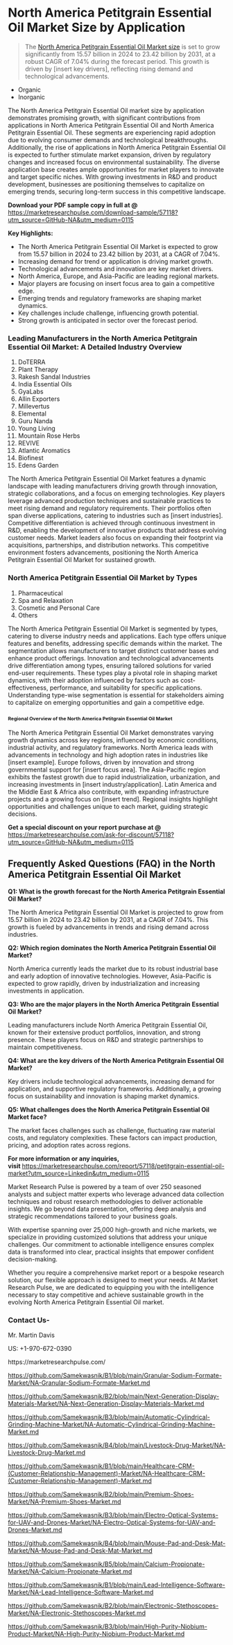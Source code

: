 <h1>North America Petitgrain Essential Oil Market&nbsp;Size by Application</h1><blockquote><p>The <a href="https://marketresearchpulse.com/download-sample/57118?utm_source=GitHub-NA&amp;utm_medium=0115">North America Petitgrain Essential Oil Market size</a> is set to grow significantly from 15.57 billion in 2024 to 23.42 billion by 2031, at a robust CAGR of 7.04% during the forecast period. This growth is driven by [insert key drivers], reflecting rising demand and technological advancements.</p></blockquote><ul><li>Organic<li> Inorganic</li></ul><p>The North America Petitgrain Essential Oil market size by application demonstrates promising growth, with significant contributions from applications in North America Petitgrain Essential Oil and North America Petitgrain Essential Oil. These segments are experiencing rapid adoption due to evolving consumer demands and technological breakthroughs. Additionally, the rise of applications in North America Petitgrain Essential Oil is expected to further stimulate market expansion, driven by regulatory changes and increased focus on environmental sustainability. The diverse application base creates ample opportunities for market players to innovate and target specific niches. With growing investments in R&D and product development, businesses are positioning themselves to capitalize on emerging trends, securing long-term success in this competitive landscape.</p><p><strong>Download your PDF sample copy in full at @ </strong><a href="https://marketresearchpulse.com/download-sample/57118?utm_source=GitHub-NA&amp;utm_medium=0115">https://marketresearchpulse.com/download-sample/57118?utm_source=GitHub-NA&amp;utm_medium=0115</a></p><p><strong>Key Highlights: </strong></p><ul><li>The North America Petitgrain Essential Oil Market is expected to grow from 15.57 billion in 2024 to 23.42 billion by 2031, at a CAGR of 7.04%.</li><li>Increasing demand for trend or application is driving market growth.</li><li>Technological advancements and innovation are key market drivers.</li><li>North America, Europe, and Asia-Pacific are leading regional markets.</li><li>Major players are focusing on insert focus area to gain a competitive edge.</li><li>Emerging trends and regulatory frameworks are shaping market dynamics.</li><li>Key challenges include challenge, influencing growth potential.</li><li>Strong growth is anticipated in sector over the forecast period.</li></ul><h3>Leading Manufacturers in the North America Petitgrain Essential Oil Market: A Detailed Industry Overview</h3><ol><li>DoTERRA</li><li>Plant Therapy</li><li>Rakesh Sandal Industries</li><li>India Essential Oils</li><li>GyaLabs</li><li>Allin Exporters</li><li>Millevertus</li><li>Elemental</li><li>Guru Nanda</li><li>Young Living</li><li>Mountain Rose Herbs</li><li>REVIVE</li><li>Atlantic Aromatics</li><li>Biofinest</li><li>Edens Garden</li></ol><div class="flex max-w-full flex-col flex-grow"><div class="min-h-8 text-message flex w-full flex-col items-end gap-2 whitespace-normal break-words [.text-message+&amp;]:mt-5" dir="auto" data-message-author-role="assistant" data-message-id="fd8432e4-4910-450d-b182-61b7bfb0a01f" data-message-model-slug="gpt-4o"><div class="flex w-full flex-col gap-1 empty:hidden first:pt-[3px]"><div class="markdown prose w-full break-words dark:prose-invert light"><p>The North America Petitgrain Essential Oil Market features a dynamic landscape with leading manufacturers driving growth through innovation, strategic collaborations, and a focus on emerging technologies. Key players leverage advanced production techniques and sustainable practices to meet rising demand and regulatory requirements. Their portfolios often span diverse applications, catering to industries such as [insert industries]. Competitive differentiation is achieved through continuous investment in R&amp;D, enabling the development of innovative products that address evolving customer needs. Market leaders also focus on expanding their footprint via acquisitions, partnerships, and distribution networks. This competitive environment fosters advancements, positioning the North America Petitgrain Essential Oil Market for sustained growth.</p></div></div></div></div><h3>North America Petitgrain Essential Oil Market by Types</h3><ol><li>Pharmaceutical<li> Spa and Relaxation<li> Cosmetic and Personal Care<li> Others</li></ol><div class="flex max-w-full flex-col flex-grow"><div class="min-h-8 text-message flex w-full flex-col items-end gap-2 whitespace-normal break-words [.text-message+&amp;]:mt-5" dir="auto" data-message-author-role="assistant" data-message-id="084470be-0bb7-4664-bddf-5156b4f41249" data-message-model-slug="gpt-4o-mini"><div class="flex w-full flex-col gap-1 empty:hidden first:pt-[3px]"><div class="markdown prose w-full break-words dark:prose-invert light"><p>The North America Petitgrain Essential Oil Market is segmented by types, catering to diverse industry needs and applications. Each type offers unique features and benefits, addressing specific demands within the market. The segmentation allows manufacturers to target distinct customer bases and enhance product offerings. Innovation and technological advancements drive differentiation among types, ensuring tailored solutions for varied end-user requirements. These types play a pivotal role in shaping market dynamics, with their adoption influenced by factors such as cost-effectiveness, performance, and suitability for specific applications. Understanding type-wise segmentation is essential for stakeholders aiming to capitalize on emerging opportunities and gain a competitive edge.</p></div></div></div></div><h3><span style="font-size: 11px;">Regional Overview of the North America Petitgrain Essential Oil Market</span></h3><div class="flex max-w-full flex-col flex-grow"><div class="min-h-8 text-message flex w-full flex-col items-end gap-2 whitespace-normal break-words [.text-message+&amp;]:mt-5" dir="auto" data-message-author-role="assistant" data-message-id="e9038762-ce64-4e30-91c9-9bd413514231" data-message-model-slug="gpt-4o-mini"><div class="flex w-full flex-col gap-1 empty:hidden first:pt-[3px]"><div class="markdown prose w-full break-words dark:prose-invert light"><p>The North America Petitgrain Essential Oil Market demonstrates varying growth dynamics across key regions, influenced by economic conditions, industrial activity, and regulatory frameworks. North America leads with advancements in technology and high adoption rates in industries like [insert example]. Europe follows, driven by innovation and strong governmental support for [insert focus area]. The Asia-Pacific region exhibits the fastest growth due to rapid industrialization, urbanization, and increasing investments in [insert industry/application]. Latin America and the Middle East &amp; Africa also contribute, with expanding infrastructure projects and a growing focus on [insert trend]. Regional insights highlight opportunities and challenges unique to each market, guiding strategic decisions.</p></div></div></div></div><p><strong>Get a special discount on your report purchase at @ </strong><a href="https://marketresearchpulse.com/ask-for-discount/57118?utm_source=GitHub-NA&amp;utm_medium=0115">https://marketresearchpulse.com/ask-for-discount/57118?utm_source=GitHub-NA&amp;utm_medium=0115</a></p><h2>Frequently Asked Questions (FAQ) in the North America Petitgrain Essential Oil Market</h2><p><strong>Q1: What is the growth forecast for the North America Petitgrain Essential Oil Market?</strong></p><p>The North America Petitgrain Essential Oil Market is projected to grow from 15.57 billion in 2024 to 23.42 billion by 2031, at a CAGR of 7.04%. This growth is fueled by advancements in trends and rising demand across industries.</p><p><strong>Q2: Which region dominates the North America Petitgrain Essential Oil Market?</strong></p><p>North America currently leads the market due to its robust industrial base and early adoption of innovative technologies. However, Asia-Pacific is expected to grow rapidly, driven by industrialization and increasing investments in application.</p><p><strong>Q3: Who are the major players in the North America Petitgrain Essential Oil Market?</strong></p><p>Leading manufacturers include North America Petitgrain Essential Oil, known for their extensive product portfolios, innovation, and strong presence. These players focus on R&amp;D and strategic partnerships to maintain competitiveness.</p><p><strong>Q4: What are the key drivers of the North America Petitgrain Essential Oil Market?</strong></p><p>Key drivers include technological advancements, increasing demand for application, and supportive regulatory frameworks. Additionally, a growing focus on sustainability and innovation is shaping market dynamics.</p><p><strong>Q5: What challenges does the North America Petitgrain Essential Oil Market face?</strong></p><p>The market faces challenges such as challenge, fluctuating raw material costs, and regulatory complexities. These factors can impact production, pricing, and adoption rates across regions.</p><p><strong>For more information or any inquiries, visit&nbsp;</strong><a href="https://marketresearchpulse.com/report/57118/petitgrain-essential-oil-market?utm_source=Linkedin&utm_medium=0115">https://marketresearchpulse.com/report/57118/petitgrain-essential-oil-market?utm_source=Linkedin&utm_medium=0115</a></p><p>Market Research Pulse is powered by a team of over 250 seasoned analysts and subject matter experts who leverage advanced data collection techniques and robust research methodologies to deliver actionable insights. We go beyond data presentation, offering deep analysis and strategic recommendations tailored to your business goals.</p><p>With expertise spanning over 25,000 high-growth and niche markets, we specialize in providing customized solutions that address your unique challenges. Our commitment to actionable intelligence ensures complex data is transformed into clear, practical insights that empower confident decision-making.</p><p>Whether you require a comprehensive market report or a bespoke research solution, our flexible approach is designed to meet your needs. At Market Research Pulse, we are dedicated to equipping you with the intelligence necessary to stay competitive and achieve sustainable growth in the evolving North America Petitgrain Essential Oil market.</p><h3><strong>Contact Us-</strong></h3><p>Mr. Martin Davis</p><p>US: +1-970-672-0390</p><p>https://marketresearchpulse.com/</p><p><a href="https://github.com/Samekwasnik/B1/blob/main/Granular-Sodium-Formate-Market/NA-Granular-Sodium-Formate-Market.md">https://github.com/Samekwasnik/B1/blob/main/Granular-Sodium-Formate-Market/NA-Granular-Sodium-Formate-Market.md</a></p><p><a href="https://github.com/Samekwasnik/B2/blob/main/Next-Generation-Display-Materials-Market/NA-Next-Generation-Display-Materials-Market.md">https://github.com/Samekwasnik/B2/blob/main/Next-Generation-Display-Materials-Market/NA-Next-Generation-Display-Materials-Market.md</a></p><p><a href="https://github.com/Samekwasnik/B3/blob/main/Automatic-Cylindrical-Grinding-Machine-Market/NA-Automatic-Cylindrical-Grinding-Machine-Market.md">https://github.com/Samekwasnik/B3/blob/main/Automatic-Cylindrical-Grinding-Machine-Market/NA-Automatic-Cylindrical-Grinding-Machine-Market.md</a></p><p><a href="https://github.com/Samekwasnik/B4/blob/main/Livestock-Drug-Market/NA-Livestock-Drug-Market.md">https://github.com/Samekwasnik/B4/blob/main/Livestock-Drug-Market/NA-Livestock-Drug-Market.md</a></p><p><a href="https://github.com/Samekwasnik/B1/blob/main/Healthcare-CRM-(Customer-Relationship-Management)-Market/NA-Healthcare-CRM-(Customer-Relationship-Management)-Market.md">https://github.com/Samekwasnik/B1/blob/main/Healthcare-CRM-(Customer-Relationship-Management)-Market/NA-Healthcare-CRM-(Customer-Relationship-Management)-Market.md</a></p><p><a href="https://github.com/Samekwasnik/B2/blob/main/Premium-Shoes-Market/NA-Premium-Shoes-Market.md">https://github.com/Samekwasnik/B2/blob/main/Premium-Shoes-Market/NA-Premium-Shoes-Market.md</a></p><p><a href="https://github.com/Samekwasnik/B3/blob/main/Electro-Optical-Systems-for-UAV-and-Drones-Market/NA-Electro-Optical-Systems-for-UAV-and-Drones-Market.md">https://github.com/Samekwasnik/B3/blob/main/Electro-Optical-Systems-for-UAV-and-Drones-Market/NA-Electro-Optical-Systems-for-UAV-and-Drones-Market.md</a></p><p><a href="https://github.com/Samekwasnik/B4/blob/main/Mouse-Pad-and-Desk-Mat-Market/NA-Mouse-Pad-and-Desk-Mat-Market.md">https://github.com/Samekwasnik/B4/blob/main/Mouse-Pad-and-Desk-Mat-Market/NA-Mouse-Pad-and-Desk-Mat-Market.md</a></p><p><a href="https://github.com/Samekwasnik/B5/blob/main/Calcium-Propionate-Market/NA-Calcium-Propionate-Market.md">https://github.com/Samekwasnik/B5/blob/main/Calcium-Propionate-Market/NA-Calcium-Propionate-Market.md</a></p><p><a href="https://github.com/Samekwasnik/B1/blob/main/Lead-Intelligence-Software-Market/NA-Lead-Intelligence-Software-Market.md">https://github.com/Samekwasnik/B1/blob/main/Lead-Intelligence-Software-Market/NA-Lead-Intelligence-Software-Market.md</a></p><p><a href="https://github.com/Samekwasnik/B2/blob/main/Electronic-Stethoscopes-Market/NA-Electronic-Stethoscopes-Market.md">https://github.com/Samekwasnik/B2/blob/main/Electronic-Stethoscopes-Market/NA-Electronic-Stethoscopes-Market.md</a></p><p><a href="https://github.com/Samekwasnik/B3/blob/main/High-Purity-Niobium-Product-Market/NA-High-Purity-Niobium-Product-Market.md">https://github.com/Samekwasnik/B3/blob/main/High-Purity-Niobium-Product-Market/NA-High-Purity-Niobium-Product-Market.md</a></p>

